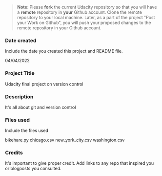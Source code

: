 >**Note**: Please **fork** the current Udacity repository so that you will have a **remote** repository in **your** Github account. Clone the remote repository to your local machine. Later, as a part of the project "Post your Work on Github", you will push your proposed changes to the remote repository in your Github account.

### Date created
Include the date you created this project and README file.
 
04/04/2022

### Project Title
Udacity final project on version control

### Description
It's all about git and version control

### Files used
Include the files used

bikehare.py
chicago.csv
new_york_city.csv
washington.csv

### Credits
It's important to give proper credit. Add links to any repo that inspired you or blogposts you consulted.

